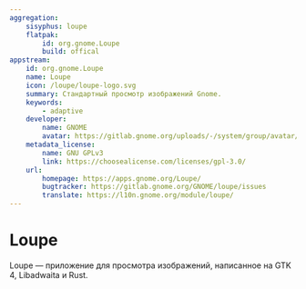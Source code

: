 ```yaml
---
aggregation:
    sisyphus: loupe
    flatpak: 
        id: org.gnome.Loupe
        build: offical
appstream:
    id: org.gnome.Loupe
    name: Loupe
    icon: /loupe/loupe-logo.svg
    summary: Стандартный просмотр изображений Gnome.
    keywords:
        - adaptive
    developer:
        name: GNOME
        avatar: https://gitlab.gnome.org/uploads/-/system/group/avatar/8/gnomelogo.png?width=48
    metadata_license: 
        name: GNU GPLv3
        link: https://choosealicense.com/licenses/gpl-3.0/
    url:
        homepage: https://apps.gnome.org/Loupe/
        bugtracker: https://gitlab.gnome.org/GNOME/loupe/issues
        translate: https://l10n.gnome.org/module/loupe/
---
```




# Loupe

Loupe — приложение для просмотра изображений, написанное на GTK 4, Libadwaita и Rust.

<!--@include: @apps/_parts/install/content-repo.md-->
<!--@include: @apps/_parts/install/content-flatpak.md-->
